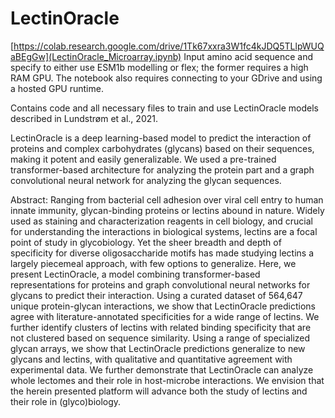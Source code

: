 # LectinOracle

[https://colab.research.google.com/drive/1Tk67xxra3W1fc4kJDQ5TLlpWUQaBEgGw](LectinOracle_Microarray.ipynb)
Input amino acid sequence and specify to either use ESM1b modelling or flex; the former requires a high RAM GPU. The notebook also requires connecting to your GDrive and using a hosted GPU runtime.

Contains code and all necessary files to train and use LectinOracle models described in Lundstrøm et al., 2021.

LectinOracle is a deep learning-based model to predict the interaction of proteins and complex carbohydrates (glycans) based on their sequences, making it potent and easily generalizable. We used a pre-trained transformer-based architecture for analyzing the protein part and a graph convolutional neural network for analyzing the glycan sequences.

Abstract:
Ranging from bacterial cell adhesion over viral cell entry to human innate immunity, glycan-binding proteins or lectins abound in nature. Widely used as staining and characterization reagents in cell biology, and crucial for understanding the interactions in biological systems, lectins are a focal point of study in glycobiology. Yet the sheer breadth and depth of specificity for diverse oligosaccharide motifs has made studying lectins a largely piecemeal approach, with few options to generalize. Here, we present LectinOracle, a model combining transformer-based representations for proteins and graph convolutional neural networks for glycans to predict their interaction. Using a curated dataset of 564,647 unique protein-glycan interactions, we show that LectinOracle predictions agree with literature-annotated specificities for a wide range of lectins. We further identify clusters of lectins with related binding specificity that are not clustered based on sequence similarity. Using a range of specialized glycan arrays, we show that LectinOracle predictions generalize to new glycans and lectins, with qualitative and quantitative agreement with experimental data. We further demonstrate that LectinOracle can analyze whole lectomes and their role in host-microbe interactions. We envision that the herein presented platform will advance both the study of lectins and their role in (glyco)biology. 
